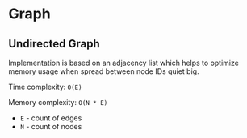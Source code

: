 # Graph


## Undirected Graph
Implementation is based on an adjacency list which helps to optimize memory usage when spread between
node IDs quiet big.

Time complexity: `O(E)`

Memory complexity: `O(N * E)`

* `E` - count of edges
* `N` - count of nodes